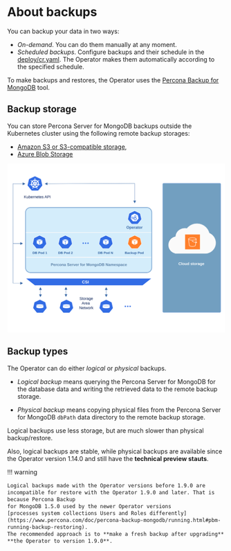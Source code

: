 # About backups

You can backup your data in two ways:

* *On-demand*. You can do them manually at any moment.
* *Scheduled backups*. Configure backups and their schedule in the [deploy/cr.yaml](https://github.com/percona/percona-server-mongodb-operator/blob/main/deploy/cr.yaml). The Operator makes them automatically according to the specified schedule.

To make backups and restores, the Operator uses the [Percona Backup for MongoDB](https://github.com/percona/percona-backup-mongodb) tool.

## Backup storage

You can store Percona Server for MongoDB backups outside the Kubernetes
cluster using the following remote backup storages: 

* [Amazon S3 or S3-compatible storage](https://en.wikipedia.org/wiki/Amazon_S3#S3_API_and_competing_services),
* [Azure Blob Storage](https://azure.microsoft.com/en-us/services/storage/blobs/)

![image](assets/images/backup-cloud.svg)

## Backup types

<a name="physical"></a> The Operator can do either *logical* or *physical* backups.

* *Logical backup* means querying the Percona Server for MongoDB for the database data and writing the retrieved data to the remote backup storage.

* *Physical backup* means copying physical files from the Percona Server for MongoDB `dbPath` data directory to the remote backup storage.

Logical backups use less storage, but are much slower than physical backup/restore.

Also, logical backups are stable, while physical backups are available since the
Operator version 1.14.0 and still have the **technical preview stauts**.

!!! warning

    Logical backups made with the Operator versions before 1.9.0 are
    incompatible for restore with the Operator 1.9.0 and later. That is because Percona Backup
    for MongoDB 1.5.0 used by the newer Operator versions
    [processes system collections Users and Roles differently](https://www.percona.com/doc/percona-backup-mongodb/running.html#pbm-running-backup-restoring).
    The recommended approach is to **make a fresh backup after upgrading**
    **the Operator to version 1.9.0**.
